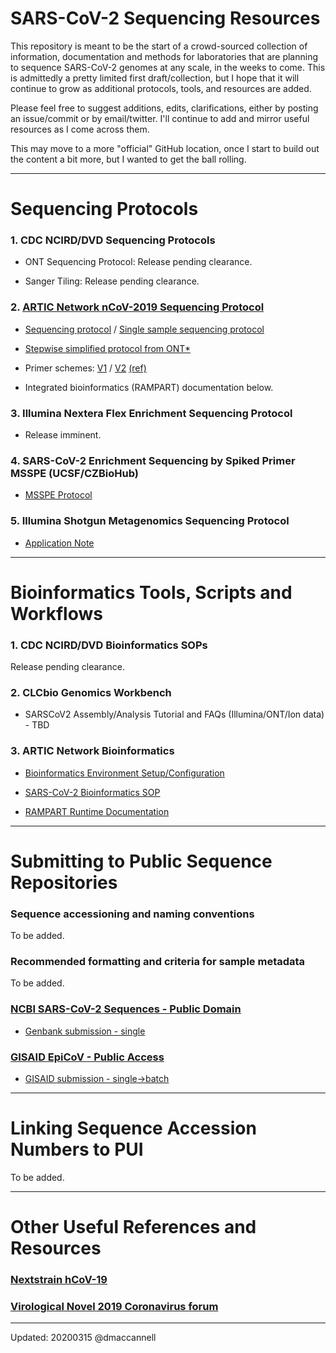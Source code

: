 # SARS-CoV-2 Sequencing Resources

This repository is meant to be the start of a crowd-sourced collection of information, documentation and methods for laboratories that are planning to sequence SARS-CoV-2 genomes at any scale, in the weeks to come. This is admittedly a pretty limited first draft/collection, but I hope that it will continue to grow as additional protocols, tools, and resources are added.

Please feel free to suggest additions, edits, clarifications, either by posting an issue/commit or by email/twitter. I'll continue to add and mirror useful resources as I come across them.

This may move to a more "official" GitHub location, once I start to build out the content a bit more, but I wanted to get the ball rolling.


---


# Sequencing Protocols

### 1. CDC NCIRD/DVD Sequencing Protocols
- ONT Sequencing Protocol: Release pending clearance.

- Sanger Tiling: Release pending clearance.

### 2. [ARTIC Network nCoV-2019 Sequencing Protocol](https://artic.network/ncov-2019)

- [Sequencing protocol](https://www.protocols.io/view/ncov-2019-sequencing-protocol-bbmuik6w) / [Single sample sequencing protocol](https://www.protocols.io/view/ncov-2019-sequencing-protocol-single-sample-bdbfi2jn)

- [Stepwise simplified protocol from ONT*](./protocols/ONT-COVID-19_Tiling)

- Primer schemes: [V1](https://github.com/artic-network/artic-ncov2019/tree/master/primer_schemes/nCoV-2019/V1) / [V2](https://github.com/artic-network/artic-ncov2019/tree/master/primer_schemes/nCoV-2019/V2) [(ref)](https://www.biorxiv.org/content/10.1101/2020.03.10.985150v1.full.pdf)

- Integrated bioinformatics (RAMPART) documentation below.

### 3. Illumina Nextera Flex Enrichment Sequencing Protocol
- Release imminent.

### 4. SARS-CoV-2 Enrichment Sequencing by Spiked Primer MSSPE (UCSF/CZBioHub)
- [MSSPE Protocol](https://www.protocols.io/view/sars-cov-2-enrichment-sequencing-by-spiked-primer-bc36iyre)

### 5. Illumina Shotgun Metagenomics Sequencing Protocol
- [Application Note](https://www.illumina.com/content/dam/illumina-marketing/documents/products/appnotes/ngs-coronavirus-app-note-1270-2020-001.pdf)


---


# Bioinformatics Tools, Scripts and Workflows

### 1. CDC NCIRD/DVD Bioinformatics SOPs
Release pending clearance.

### 2. CLCbio Genomics Workbench
- SARSCoV2 Assembly/Analysis Tutorial and FAQs (Illumina/ONT/Ion data) - TBD

### 3. ARTIC Network Bioinformatics
- [Bioinformatics Environment Setup/Configuration](https://artic.network/ncov-2019/ncov2019-it-setup.html)

- [SARS-CoV-2 Bioinformatics SOP](https://artic.network/ncov-2019/ncov2019-bioinformatics-sop.html)

- [RAMPART Runtime Documentation](https://artic.network/ncov-2019/ncov2019-using-rampart.html)


---


# Submitting to Public Sequence Repositories

### Sequence accessioning and naming conventions
To be added.

### Recommended formatting and criteria for sample metadata
To be added.

### [NCBI SARS-CoV-2 Sequences - Public Domain](https://www.ncbi.nlm.nih.gov/genbank/sars-cov-2-seqs/)
- [Genbank submission - single](https://www.ncbi.nlm.nih.gov/WebSub/)

### [GISAID EpiCoV - Public Access](https://platform.gisaid.org/)
- [GISAID submission - single->batch](https://platform.gisaid.org)


---


# Linking Sequence Accession Numbers to PUI
To be added.


---


# Other Useful References and Resources

### [Nextstrain hCoV-19](https://www.nextstrain.org/ncov)
### [Virological Novel 2019 Coronavirus forum](http://virological.org/c/novel-2019-coronavirus)



---

Updated: 20200315 @dmaccannell
